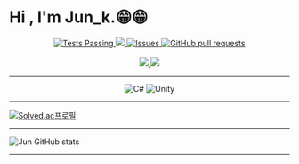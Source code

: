 
 
# Hi , I'm Jun_k.😁😁


<p align="center">
    <a href="https://github.com/khome7/github-readme-stats/actions">
      <img alt="Tests Passing" src="https://github.com/khome7/github-readme-stats/workflows/Test/badge.svg" />
    </a>
    <a href="https://codecov.io/gh/khome7/github-readme-stats">
      <img src="https://codecov.io/gh/khome7/github-readme-stats/branch/master/graph/badge.svg" />
    </a>
    <a href="https://github.com/khome7/github-readme-stats/issues">
      <img alt="Issues" src="https://img.shields.io/github/issues/khome7/github-readme-stats?color=0088ff" />
    </a>
    <a href="https://github.com/khome7/github-readme-stats/pulls">
      <img alt="GitHub pull requests" src="https://img.shields.io/github/issues-pr/khome7/github-readme-stats?color=0088ff" />
    </a>
    <br />
    <br />
    <a href="https://a.paddle.com/v2/click/16413/119403?link=1227">
      <img src="https://img.shields.io/badge/Supported%20by-VSCode%20Power%20User%20%E2%86%92-gray.svg?colorA=655BE1&colorB=4F44D6&style=for-the-badge"/>
    </a>
    <a href="https://a.paddle.com/v2/click/16413/119403?link=2345">
      <img src="https://img.shields.io/badge/Supported%20by-Node%20Cli.com%20%E2%86%92-gray.svg?colorA=61c265&colorB=4CAF50&style=for-the-badge"/>
    </a>
  </p>

<!--
**khome7/khome7** is a ✨ _special_ ✨ repository because its `README.md` (this file) appears on your GitHub profile.

Here are some ideas to get you started:

- 🔭 I’m currently working on ...
- 🌱 I’m currently learning ...
- 👯 I’m looking to collaborate on ...
- 🤔 I’m looking for help with ...
- 💬 Ask me about ...
- 📫 How to reach me: ...
- 😄 Pronouns: ...
- ⚡ Fun fact: ...
-->
_____________________________________________________________________________________________________
<div align="center">
 
![C#](https://img.shields.io/badge/c%23-%23239120.svg?style=for-the-badge&logo=c-sharp&logoColor=white)
  ![Unity](https://img.shields.io/badge/unity-%23000000.svg?style=for-the-badge&logo=unity&logoColor=white)
  
  </div>
  
____________________________________________________________________________________________________


[![Solved.ac프로필](http://mazassumnida.wtf/api/v2/generate_badge?boj=dkdlfhqht789)](https://solved.ac/dkdlfhqht789)

_____________________________________________________________________________________________________

![Jun GitHub stats](https://github-readme-stats.vercel.app/api?username=khome7&show_icons=true&theme=white)   

_____________________________________________________________________________________________________

